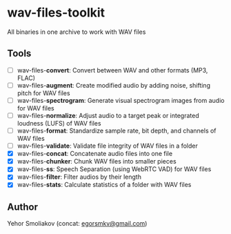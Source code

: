 # wav-files-toolkit

All binaries in one archive to work with WAV files

## Tools

- [ ] wav-files-**convert**: Convert between WAV and other formats (MP3, FLAC)
- [ ] wav-files-**augment**: Create modified audio by adding noise, shifting pitch for WAV files
- [ ] wav-files-**spectrogram**: Generate visual spectrogram images from audio for WAV files
- [ ] wav-files-**normalize**: Adjust audio to a target peak or integrated loudness (LUFS) of WAV files
- [ ] wav-files-**format**: Standardize sample rate, bit depth, and channels of WAV files
- [ ] wav-files-**validate**: Validate file integrity of WAV files in a folder
- [x] wav-files-**concat**: Concatenate audio files into one file
- [x] wav-files-**chunker**: Chunk WAV files into smaller pieces
- [x] wav-files-**ss**: Speech Separation (using WebRTC VAD) for WAV files
- [x] wav-files-**filter**: Filter audios by their length
- [x] wav-files-**stats**: Calculate statistics of a folder with WAV files

## Author

Yehor Smoliakov (concat: <egorsmkv@gmail.com>)
